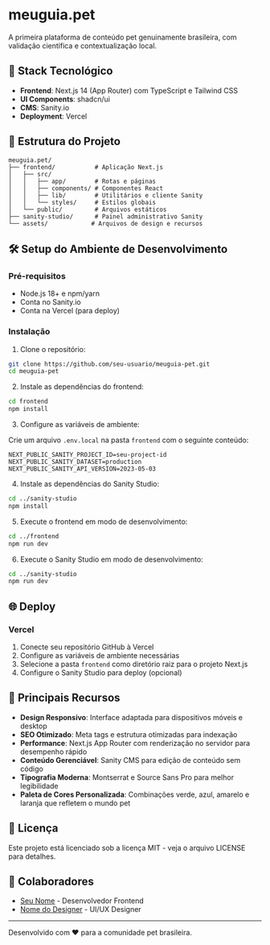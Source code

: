 # meuguia.pet

A primeira plataforma de conteúdo pet genuinamente brasileira, com validação científica e contextualização local.

## 🚀 Stack Tecnológico

- **Frontend**: Next.js 14 (App Router) com TypeScript e Tailwind CSS
- **UI Components**: shadcn/ui
- **CMS**: Sanity.io
- **Deployment**: Vercel

## 📂 Estrutura do Projeto

```
meuguia.pet/
├── frontend/           # Aplicação Next.js
│   ├── src/
│   │   ├── app/        # Rotas e páginas
│   │   ├── components/ # Componentes React
│   │   ├── lib/        # Utilitários e cliente Sanity
│   │   └── styles/     # Estilos globais
│   └── public/         # Arquivos estáticos
├── sanity-studio/      # Painel administrativo Sanity
└── assets/            # Arquivos de design e recursos
```

## 🛠️ Setup do Ambiente de Desenvolvimento

### Pré-requisitos

- Node.js 18+ e npm/yarn
- Conta no Sanity.io
- Conta na Vercel (para deploy)

### Instalação

1. Clone o repositório:

```bash
git clone https://github.com/seu-usuario/meuguia-pet.git
cd meuguia-pet
```

2. Instale as dependências do frontend:

```bash
cd frontend
npm install
```

3. Configure as variáveis de ambiente:

Crie um arquivo `.env.local` na pasta `frontend` com o seguinte conteúdo:

```
NEXT_PUBLIC_SANITY_PROJECT_ID=seu-project-id
NEXT_PUBLIC_SANITY_DATASET=production
NEXT_PUBLIC_SANITY_API_VERSION=2023-05-03
```

4. Instale as dependências do Sanity Studio:

```bash
cd ../sanity-studio
npm install
```

5. Execute o frontend em modo de desenvolvimento:

```bash
cd ../frontend
npm run dev
```

6. Execute o Sanity Studio em modo de desenvolvimento:

```bash
cd ../sanity-studio
npm run dev
```

## 🌐 Deploy

### Vercel

1. Conecte seu repositório GitHub à Vercel
2. Configure as variáveis de ambiente necessárias
3. Selecione a pasta `frontend` como diretório raiz para o projeto Next.js
4. Configure o Sanity Studio para deploy (opcional)

## 🧩 Principais Recursos

- **Design Responsivo**: Interface adaptada para dispositivos móveis e desktop
- **SEO Otimizado**: Meta tags e estrutura otimizadas para indexação
- **Performance**: Next.js App Router com renderização no servidor para desempenho rápido
- **Conteúdo Gerenciável**: Sanity CMS para edição de conteúdo sem código
- **Tipografia Moderna**: Montserrat e Source Sans Pro para melhor legibilidade
- **Paleta de Cores Personalizada**: Combinações verde, azul, amarelo e laranja que refletem o mundo pet

## 📝 Licença

Este projeto está licenciado sob a licença MIT - veja o arquivo LICENSE para detalhes.

## 👥 Colaboradores

- [Seu Nome](https://github.com/seu-usuario) - Desenvolvedor Frontend
- [Nome do Designer](https://github.com/designer) - UI/UX Designer

---

Desenvolvido com ❤️ para a comunidade pet brasileira. 